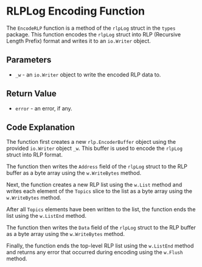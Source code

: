 # RLPLog Encoding Function

The `EncodeRLP` function is a method of the `rlpLog` struct in the `types` package. This function encodes the `rlpLog` struct into RLP (Recursive Length Prefix) format and writes it to an `io.Writer` object.

## Parameters

- `_w` - an `io.Writer` object to write the encoded RLP data to.

## Return Value

- `error` - an error, if any.

## Code Explanation

The function first creates a new `rlp.EncoderBuffer` object using the provided `io.Writer` object `_w`. This buffer is used to encode the `rlpLog` struct into RLP format.

The function then writes the `Address` field of the `rlpLog` struct to the RLP buffer as a byte array using the `w.WriteBytes` method.

Next, the function creates a new RLP list using the `w.List` method and writes each element of the `Topics` slice to the list as a byte array using the `w.WriteBytes` method.

After all `Topics` elements have been written to the list, the function ends the list using the `w.ListEnd` method.

The function then writes the `Data` field of the `rlpLog` struct to the RLP buffer as a byte array using the `w.WriteBytes` method.

Finally, the function ends the top-level RLP list using the `w.ListEnd` method and returns any error that occurred during encoding using the `w.Flush` method.